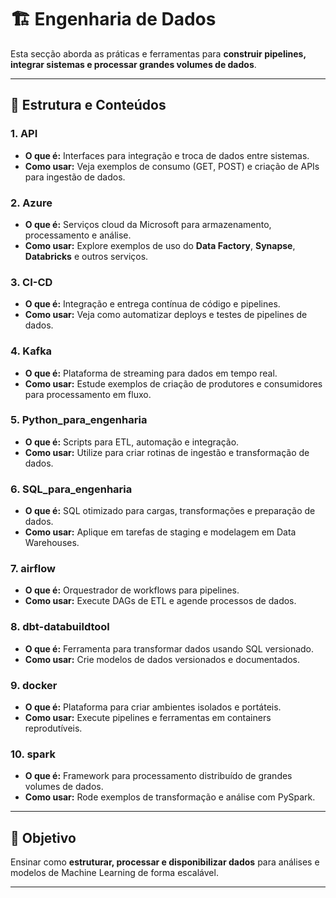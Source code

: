 # 🏗️ Engenharia de Dados

Esta secção aborda as práticas e ferramentas para **construir pipelines, integrar sistemas e processar grandes volumes de dados**.

---

## 📂 Estrutura e Conteúdos

### 1. **API**
- **O que é:** Interfaces para integração e troca de dados entre sistemas.
- **Como usar:** Veja exemplos de consumo (GET, POST) e criação de APIs para ingestão de dados.

### 2. **Azure**
- **O que é:** Serviços cloud da Microsoft para armazenamento, processamento e análise.
- **Como usar:** Explore exemplos de uso do **Data Factory**, **Synapse**, **Databricks** e outros serviços.

### 3. **CI-CD**
- **O que é:** Integração e entrega contínua de código e pipelines.
- **Como usar:** Veja como automatizar deploys e testes de pipelines de dados.

### 4. **Kafka**
- **O que é:** Plataforma de streaming para dados em tempo real.
- **Como usar:** Estude exemplos de criação de produtores e consumidores para processamento em fluxo.

### 5. **Python_para_engenharia**
- **O que é:** Scripts para ETL, automação e integração.
- **Como usar:** Utilize para criar rotinas de ingestão e transformação de dados.

### 6. **SQL_para_engenharia**
- **O que é:** SQL otimizado para cargas, transformações e preparação de dados.
- **Como usar:** Aplique em tarefas de staging e modelagem em Data Warehouses.

### 7. **airflow**
- **O que é:** Orquestrador de workflows para pipelines.
- **Como usar:** Execute DAGs de ETL e agende processos de dados.

### 8. **dbt-databuildtool**
- **O que é:** Ferramenta para transformar dados usando SQL versionado.
- **Como usar:** Crie modelos de dados versionados e documentados.

### 9. **docker**
- **O que é:** Plataforma para criar ambientes isolados e portáteis.
- **Como usar:** Execute pipelines e ferramentas em containers reprodutíveis.

### 10. **spark**
- **O que é:** Framework para processamento distribuído de grandes volumes de dados.
- **Como usar:** Rode exemplos de transformação e análise com PySpark.

---

## 🚀 Objetivo
Ensinar como **estruturar, processar e disponibilizar dados** para análises e modelos de Machine Learning de forma escalável.

---

